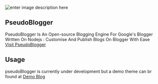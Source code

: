 ![enter image description here](https://rahultripathidev.github.io/pseudoblogger/staticElements/logoDesignB.svg)
## PseudoBlogger
PseudoBlogger Is An Open-source Blogging Engine For Google's Blogger Written On Nodejs : Customise And Publish Blogs On Blogger With Ease
 [Visit PseudoBlogger](https://rahultripathidev.github.io/pseudoblogger/)

## Usage
pseudoBlogger is currently under development but a demo theme can br found at [Demo Blog](http://demos-blogkraken.blogspot.com)
